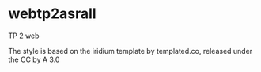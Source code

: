 webtp2asrall
============

TP 2 web 

The style is based on the iridium template by templated.co, released under the CC by A 3.0
